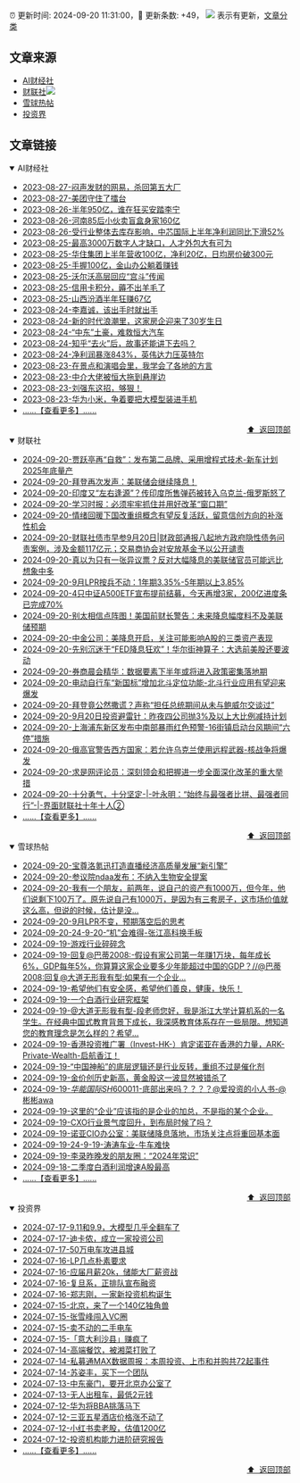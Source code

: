 ##

:alarm_clock: 更新时间: 2024-09-20 11:31:00，:rocket: 更新条数: +49， ![](/assets/dot.png) 表示有更新，[文章分类](/TAGS.md)

## 文章来源

- [AI财经社](#ai财经社)  
- [财联社](#财联社)![](/assets/dot.png)   
- [雪球热帖](#雪球热帖)  
- [投资界](#投资界)  

## 文章链接

<details open>
<summary id="ai财经社">
 AI财经社
</summary>


- [2023-08-27-闷声发财的网易，杀回第五大厂](https://www.aicaijing.com.cn/article/18610)  
- [2023-08-27-美团守住了擂台](https://www.aicaijing.com.cn/article/18611)  
- [2023-08-26-半年950亿，谁在狂买安踏李宁](https://www.aicaijing.com.cn/article/18607)  
- [2023-08-26-河南85后小伙卖盲盒身家160亿](https://www.aicaijing.com.cn/article/18608)  
- [2023-08-26-受行业整体去库存影响，中芯国际上半年净利润同比下滑52%](https://www.aicaijing.com.cn/article/18609)  
- [2023-08-25-最高3000万数字人才缺口，人才外包大有可为](https://www.aicaijing.com.cn/article/18601)  
- [2023-08-25-华住集团上半年营收100亿，净利20亿，日均房价破300元](https://www.aicaijing.com.cn/article/18602)  
- [2023-08-25-手握100亿，金山办公躺着赚钱](https://www.aicaijing.com.cn/article/18603)  
- [2023-08-25-沃尔沃高层回应“宫斗”传闻](https://www.aicaijing.com.cn/article/18604)  
- [2023-08-25-信用卡积分，薅不出羊毛了](https://www.aicaijing.com.cn/article/18605)  
- [2023-08-25-山西汾酒半年狂赚67亿](https://www.aicaijing.com.cn/article/18606)  
- [2023-08-24-李嘉诚，该出手时就出手](https://www.aicaijing.com.cn/article/18596)  
- [2023-08-24-新的时代浪潮里，这家房企迎来了30岁生日](https://www.aicaijing.com.cn/article/18597)  
- [2023-08-24-“中东”土豪，难救恒大汽车](https://www.aicaijing.com.cn/article/18598)  
- [2023-08-24-知乎“去火”后，故事还能讲下去吗？](https://www.aicaijing.com.cn/article/18599)  
- [2023-08-24-净利润暴涨843%，英伟达力压英特尔](https://www.aicaijing.com.cn/article/18600)  
- [2023-08-23-在景点和演唱会里，我学会了各地的方言](https://www.aicaijing.com.cn/article/18591)  
- [2023-08-23-中介大佬被恒大拖到悬崖边](https://www.aicaijing.com.cn/article/18592)  
- [2023-08-23-刘强东这招，够狠！](https://www.aicaijing.com.cn/article/18593)  
- [2023-08-23-华为小米，争着要把大模型装进手机](https://www.aicaijing.com.cn/article/18594)  
- [......【查看更多】......](/details/AI财经社.md)

<div align="right"><a href="#文章来源">⬆ &nbsp;返回顶部</a></div>
</details>

<details open>
<summary id="财联社">
 财联社
</summary>


- [2024-09-20-贾跃亭再“自救”：发布第二品牌、采用增程式技术-新车计划2025年底量产](https://www.cls.cn/detail/1804028)  
- [2024-09-20-拜登再次发声：美联储会继续降息！](https://www.cls.cn/detail/1803968)  
- [2024-09-20-印度又“左右逢源”？传印度所售弹药被转入乌克兰-俄罗斯怒了](https://www.cls.cn/detail/1803959)  
- [2024-09-20-学习时报：必须牢牢抓住并用好改革“窗口期”](https://www.cls.cn/detail/1803894)  
- [2024-09-20-情绪回暖下国改重组概念有望反复活跃，留意信创方向的补涨性机会](https://www.cls.cn/detail/1803890)  
- [2024-09-20-财联社债市早参9月20日|财政部通报八起地方政府隐性债务问责案例，涉及金额117亿元；交易商协会对安放基金予以公开谴责](https://www.cls.cn/detail/1803811)  
- [2024-09-20-真以为只有一张异议票？反对大幅降息的美联储官员可能远比想象中多](https://www.cls.cn/detail/1803885)  
- [2024-09-20-9月LPR按兵不动：1年期3.35%-5年期以上3.85%](https://www.cls.cn/detail/1803876)  
- [2024-09-20-4只中证A500ETF宣布提前结募，今天再增3家，200亿进度条已完成70%](https://www.cls.cn/detail/1803868)  
- [2024-09-20-别太相信点阵图！美国前财长警告：未来降息幅度料不及美联储预期](https://www.cls.cn/detail/1803826)  
- [2024-09-20-中金公司：美降息开启，关注可能影响A股的三类资产表现](https://www.cls.cn/detail/1803830)  
- [2024-09-20-先别沉迷于“FED降息狂欢”！华尔街神算子：大选前美股还要波动](https://www.cls.cn/detail/1803815)  
- [2024-09-20-券商晨会精华：数据要素下半年或将进入政策密集落地期](https://www.cls.cn/detail/1803801)  
- [2024-09-20-电动自行车“新国标”增加北斗定位功能-北斗行业应用有望迎来爆发](https://www.cls.cn/detail/1803785)  
- [2024-09-20-拜登竟公然撒谎？声称“担任总统期间从未与鲍威尔交谈过”](https://www.cls.cn/detail/1803809)  
- [2024-09-20-9月20日投资避雷针：昨夜四公司抛3%及以上大比例减持计划](https://www.cls.cn/detail/1803813)  
- [2024-09-20-上海浦东新区发布中南部暴雨红色预警-16街镇启动台风期间“六停”措施](https://www.cls.cn/detail/1803799)  
- [2024-09-20-俄高官警告西方国家：若允许乌克兰使用远程武器-核战争将爆发](https://www.cls.cn/detail/1803882)  
- [2024-09-20-求是网评论员：深刻领会和把握进一步全面深化改革的重大举措](https://www.cls.cn/detail/1803923)  
- [2024-09-20-十分勇气，十分坚定-|-叶永明：“始终与最强者比拼、最强者同行”-|-界面财联社十年十人②](https://www.cls.cn/detail/1802679)  
- [......【查看更多】......](/details/财联社.md)

<div align="right"><a href="#文章来源">⬆ &nbsp;返回顶部</a></div>
</details>

<details open>
<summary id="雪球热帖">
 雪球热帖
</summary>


- [2024-09-20-宝尊洛氪迅打造直播经济高质量发展“新引擎”](https://xueqiu.com/5773569265/305143880)  
- [2024-09-20-参议院ndaa发布：不纳入生物安全提案](https://xueqiu.com/2864315423/305136371)  
- [2024-09-20-我有一个朋友，前两年，说自己的资产有1000万，但今年，他们说剩下100万了。原先说自己有1000万，是因为有三套房子，这市场价值就这么高，但说的时候，估计是没...](https://xueqiu.com/2340719306/305075890)  
- [2024-09-20-9月LPR不变，预期落空后的思考](https://xueqiu.com/5939653998/305124837)  
- [2024-09-20-24-9-20-“机”会难得-张江高科换手板](https://xueqiu.com/8772786299/305134648)  
- [2024-09-19-游戏行业碎碎念](https://xueqiu.com/9430706524/305055930)  
- [2024-09-19-回复@巴蒂2008:-假设有家公司第一年赚1万块，每年成长6%，GDP每年5%，你算算这家企业要多少年能超过中国的GDP？//@巴蒂2008:回复@大道无形我有型:如果有一个企业...](https://xueqiu.com/1247347556/305064234)  
- [2024-09-19-希望他们有安全感，希望他们善良，健康，快乐！](https://xueqiu.com/1247347556/305052532)  
- [2024-09-19-一个白酒行业研究框架](https://xueqiu.com/1447889323/305040100)  
- [2024-09-19-@大道无形我有型-段老师您好，我是浙江大学计算机系的一名学生。在经典中国式教育背景下成长，我深感教育体系存在一些局限。想知道您的教育理念是怎么样的？希望...](https://xueqiu.com/8248560256/305051761)  
- [2024-09-19-香港投资推广署（Invest-HK-）肯定诺亚在香港的力量，ARK-Private-Wealth-启航香江！](https://xueqiu.com/1176849124/304994834)  
- [2024-09-19-“中国神船”的底层逻辑还是行业反转，重组不过是催化剂](https://xueqiu.com/9333565636/304976771)  
- [2024-09-19-金价创历史新高，黄金股这一波显然被错杀了](https://xueqiu.com/9210717241/304982893)  
- [2024-09-19-$华能国际SH600011$-底部出来吗？？？？@爱投资的小人书-@彬彬awa](https://xueqiu.com/2241249492/304987142)  
- [2024-09-19-这里的“企业”应该指的是企业的加总，不是指的某个企业。](https://xueqiu.com/1247347556/304989440)  
- [2024-09-19-CXO行业景气度回升，到布局时候了吗？](https://xueqiu.com/5939653998/304999403)  
- [2024-09-19-诺亚CIO办公室：美联储降息落地，市场关注点将重回基本面](https://xueqiu.com/3563773868/305011432)  
- [2024-09-19-24-9-19-涛涛车业-牛车难快](https://xueqiu.com/8772786299/305013476)  
- [2024-09-19-李录昨晚发的朋友圈：“2024年常识”](https://xueqiu.com/2524803655/305065695)  
- [2024-09-18-二季度白酒利润增速A股最高](https://xueqiu.com/5514535679/304826987)  
- [......【查看更多】......](/details/雪球热帖.md)

<div align="right"><a href="#文章来源">⬆ &nbsp;返回顶部</a></div>
</details>

<details open>
<summary id="投资界">
 投资界
</summary>


- [2024-07-17-9.11和9.9，大模型几乎全翻车了](https://posts.careerengine.us/p/6697778c44726b29bffa3a09)  
- [2024-07-17-迪卡侬，成立一家投资公司](https://posts.careerengine.us/p/6697778c44726b29bffa3a01)  
- [2024-07-17-50万电车攻进县城](https://posts.careerengine.us/p/6697779c831e1d29eea44253)  
- [2024-07-16-LP几点朴素要求](https://posts.careerengine.us/p/669636a8720ed522248054dc)  
- [2024-07-16-应届月薪20k，储能大厂薪资战](https://posts.careerengine.us/p/669636a8720ed522248054d4)  
- [2024-07-16-复旦系，正排队宣布融资](https://posts.careerengine.us/p/66963699cb38e136a496986c)  
- [2024-07-16-郑志刚，一家新投资机构诞生](https://posts.careerengine.us/p/66963699cb38e136a4969874)  
- [2024-07-15-北京，来了一个140亿独角兽](https://posts.careerengine.us/p/6694db59a0c3ac562b61f9af)  
- [2024-07-15-张雪峰闯入VC圈](https://posts.careerengine.us/p/6694db59a0c3ac562b61f9b7)  
- [2024-07-15-卖不动的二手电车](https://posts.careerengine.us/p/6694db6836b2f1565d9b541a)  
- [2024-07-15-「意大利沙县」赚疯了](https://posts.careerengine.us/p/6694db6836b2f1565d9b5422)  
- [2024-07-14-高端餐饮，被湘菜打败了](https://posts.careerengine.us/p/6693862333c6e710d0bf9dc4)  
- [2024-07-14-私募通MAX数据周报：本周投资、上市和并购共72起事件](https://posts.careerengine.us/p/6693862333c6e710d0bf9dcc)  
- [2024-07-14-苏姿丰，买下一个团队](https://posts.careerengine.us/p/6693861481427510b2b9c123)  
- [2024-07-13-中东豪门，要开北京办公室了](https://posts.careerengine.us/p/66922794a876f80d113b51fe)  
- [2024-07-13-无人出租车，最低2元钱](https://posts.careerengine.us/p/669227b82202ae0dfac5d713)  
- [2024-07-12-华为将BBA挑落马下](https://posts.careerengine.us/p/6690a6c68082df14ead7eaac)  
- [2024-07-12-三亚五星酒店价格涨不动了](https://posts.careerengine.us/p/6690a6c68082df14ead7eaa4)  
- [2024-07-12-小红书卖老股，估值1200亿](https://posts.careerengine.us/p/6690a6b756b00014bcc00e8f)  
- [2024-07-12-投资机构能力进阶研究报告](https://posts.careerengine.us/p/6690a6b756b00014bcc00e87)  
- [......【查看更多】......](/details/投资界.md)

<div align="right"><a href="#文章来源">⬆ &nbsp;返回顶部</a></div>
</details>
